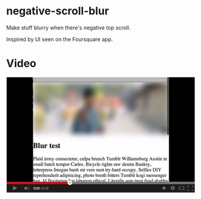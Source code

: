 negative-scroll-blur
====================

Make stuff blurry when there's negative top scroll.

Inspired by UI seen on the Foursquare app.

Video
====================
[![ScreenShot](video-screenshot.jpg)](http://www.youtube.com/watch?v=wfuVM1P_qgg)

